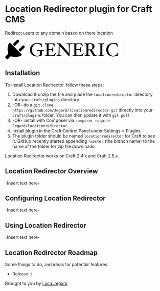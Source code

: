 # Location Redirector plugin for Craft CMS

Redirect users to any domain based on there location

![Screenshot](resources/screenshots/plugin_logo.png)

## Installation

To install Location Redirector, follow these steps:

1. Download & unzip the file and place the `locationredirector` directory into your `craft/plugins` directory
2.  -OR- do a `git clone https://github.com/Jegard/locationredirector.git` directly into your `craft/plugins` folder.  You can then update it with `git pull`
3.  -OR- install with Composer via `composer require Jegard/locationredirector`
4. Install plugin in the Craft Control Panel under Settings > Plugins
5. The plugin folder should be named `locationredirector` for Craft to see it.  GitHub recently started appending `-master` (the branch name) to the name of the folder for zip file downloads.

Location Redirector works on Craft 2.4.x and Craft 2.5.x.

## Location Redirector Overview

-Insert text here-

## Configuring Location Redirector

-Insert text here-

## Using Location Redirector

-Insert text here-

## Location Redirector Roadmap

Some things to do, and ideas for potential features:

* Release it

Brought to you by [Luca Jegard](https://github.com/Jegard)
